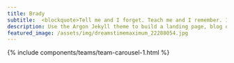 ```yaml
---
title: Brady
subtitle:  <blockquote>Tell me and I forget. Teach me and I remember. Involve me and I learn. <blockquote> <br> -Benjamin Franklin
description: Use the Argon Jekyll theme to build a landing page, blog or complete website.
featured_image: /assets/img/dreamstimemaximum_22288054.jpg
---
```



{% include components/teams/team-carousel-1.html %}

